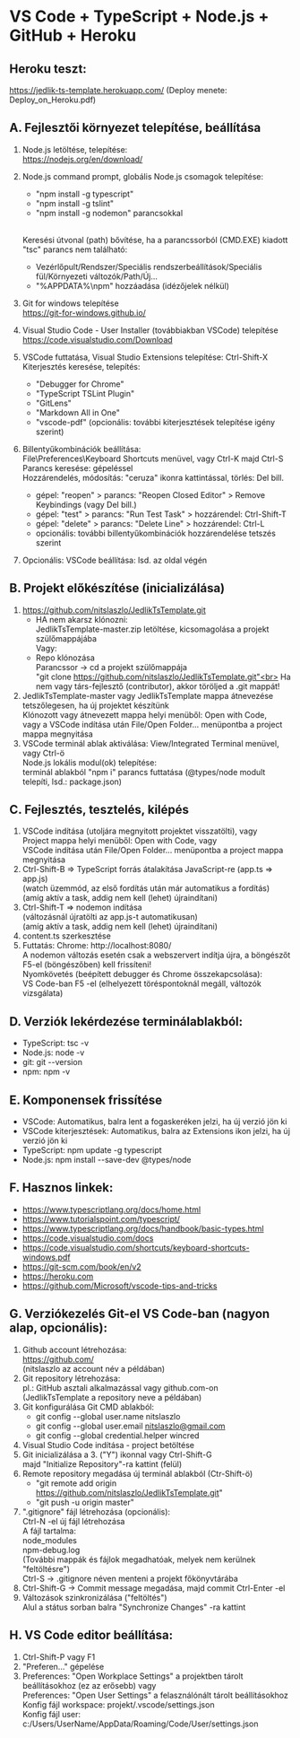 #  VS Code + TypeScript + Node.js + GitHub + Heroku

## Heroku teszt:
https://jedlik-ts-template.herokuapp.com/ (Deploy menete: Deploy_on_Heroku.pdf)

## A.  Fejlesztői környezet telepítése, beállítása
1.  Node.js letöltése, telepítése:<br>
    https://nodejs.org/en/download/
2.  Node.js command prompt, globális Node.js csomagok telepítése:
    - "npm install -g typescript"
    - "npm install -g tslint"
    - "npm install -g nodemon"  parancsokkal<br><br>

    Keresési útvonal (path) bővítése, ha a parancssorból (CMD.EXE) kiadott "tsc" parancs nem található:<br>
      - Vezérlőpult/Rendszer/Speciális rendszerbeállítások/Speciális fül/Környezeti változók/Path/Új...
      - "%APPDATA%\npm" hozzáadása (idézőjelek nélkül)
3.  Git for windows telepítése<br>
    https://git-for-windows.github.io/
4.  Visual Studio Code - User Installer (továbbiakban VSCode) telepítése<br>
    https://code.visualstudio.com/Download
5.  VSCode futtatása, Visual Studio Extensions telepítése: Ctrl-Shift-X<br>
    Kiterjesztés keresése, telepítés:<br>
     - "Debugger for Chrome"
     - "TypeScript TSLint Plugin"
     - "GitLens" 
     - "Markdown All in One"
     - "vscode-pdf" (opcionális: további kiterjesztések telepítése igény szerint)
6. Billentyűkombinációk beállítása: <br>
    File\Preferences\Keyboard Shortcuts menüvel, vagy Ctrl-K majd Ctrl-S<br>
    Parancs keresése: gépeléssel<br>
    Hozzárendelés, módosítás: "ceruza" ikonra kattintással, törlés: Del bill.<br>
    - gépel: "reopen" > parancs: "Reopen Closed Editor" > Remove Keybindings (vagy Del bill.)
    - gépel: "test" > parancs: "Run Test Task" > hozzárendel: Ctrl-Shift-T
    - gépel: "delete" > parancs: "Delete Line" > hozzárendel: Ctrl-L
    - opcionális: további billentyűkombinációk hozzárendelése tetszés szerint
7. Opcionális: VSCode beállítása: lsd. az oldal végén

## B.  Projekt előkészítése (inicializálása)
1.  https://github.com/nitslaszlo/JedlikTsTemplate.git<br>
    - HA nem akarsz klónozni:<br>
      JedlikTsTemplate-master.zip letöltése, kicsomagolása a projekt szülőmappájába<br>
      Vagy:<br>
    - Repo klónozása<br>
      Parancssor  -> cd a projekt szülőmappája<br>
      "git clone https://github.com/nitslaszlo/JedlikTsTemplate.git"<br>
      Ha nem vagy társ-fejlesztő (contributor), akkor töröljed a .git mappát!
2.  JedlikTsTemplate-master vagy JedlikTsTemplate mappa átnevezése tetszőlegesen, ha új projektet készítünk<br>
    Klónozott vagy átnevezett mappa helyi menüből: Open with Code,<br>
    vagy a VSCode indítása után File/Open Folder... menüpontba a project mappa megnyitása<br>
3.  VSCode terminál ablak aktiválása: View/Integrated Terminal menüvel, vagy Ctrl-ö<br>
    Node.js lokális modul(ok) telepítése:<br>
    terminál ablakból "npm i" parancs futtatása (@types/node modult telepíti, lsd.: package.json)

## C.  Fejlesztés, tesztelés, kilépés
1.  VSCode indítása (utoljára megnyitott projektet visszatölti), vagy<br>
    Project mappa helyi menüből: Open with Code, vagy<br>
    VSCode indítása után File/Open Folder... menüpontba a project mappa megnyitása
2.  Ctrl-Shift-B => TypeScript forrás átalakítása JavaScript-re (app.ts => app.js)<br>
    (watch üzemmód, az első fordítás után már automatikus a fordítás)<br>
    (amíg aktív a task, addig nem kell (lehet) újraindítani)
3.  Ctrl-Shift-T => nodemon indítása<br>
    (változásnál újratölti az app.js-t automatikusan)<br>
    (amíg aktív a task, addig nem kell (lehet) újraindítani)
4.  content.ts szerkesztése
5.  Futtatás: Chrome: http://localhost:8080/<br>
    A nodemon változás esetén csak a webszervert indítja újra, a böngészőt F5-el (böngészőben) kell frissíteni!<br>
    Nyomkövetés (beépített debugger és Chrome összekapcsolása):<br>
    VS Code-ban F5 -el (elhelyezett töréspontoknál megáll, változók vizsgálata)


## D. Verziók lekérdezése terminálablakból:
- TypeScript: tsc -v
- Node.js: node -v
- git: git --version
- npm: npm -v

## E. Komponensek frissítése<br>
- VSCode: Automatikus, balra lent a fogaskeréken jelzi, ha új verzió jön ki
- VSCode kiterjesztések: Automatikus, balra az Extensions ikon jelzi, ha új verzió jön ki
- TypeScript: npm update -g typescript
- Node.js: npm install --save-dev @types/node

## F. Hasznos linkek:
- https://www.typescriptlang.org/docs/home.html
- https://www.tutorialspoint.com/typescript/
- https://www.typescriptlang.org/docs/handbook/basic-types.html
- https://code.visualstudio.com/docs
- https://code.visualstudio.com/shortcuts/keyboard-shortcuts-windows.pdf
- https://git-scm.com/book/en/v2
- https://heroku.com
- https://github.com/Microsoft/vscode-tips-and-tricks

## G. Verziókezelés Git-el VS Code-ban (nagyon alap, opcionális):
1. Github account létrehozása:<br>
   https://github.com/<br>
   (nitslaszlo az account név a példában)
2. Git repository létrehozása:<br>
   pl.: GitHub asztali alkalmazással vagy github.com-on<br>
   (JedlikTsTemplate a repository neve a példában)
3. Git konfigurálása Git CMD ablakból:
   - git config --global user.name nitslaszlo
   - git config --global user.email nitslaszlo@gmail.com
   - git config --global credential.helper wincred
4. Visual Studio Code indítása - project betöltése
5. Git inicializálása a 3. ("Y") ikonnal vagy Ctrl-Shift-G<br>
   majd "Initialize Repository"-ra kattint (felül)
6. Remote repository megadása új terminál ablakból (Ctr-Shift-ö)
   - "git remote add origin https://github.com/nitslaszlo/JedlikTsTemplate.git"
   - "git push -u origin master"
7. ".gitignore" fájl létrehozása (opcionális):<br>
   Ctrl-N -el új fájl létrehozása<br>
   A fájl tartalma:<br>
   node_modules<br>
   npm-debug.log<br>
   (További mappák és fájlok megadhatóak, melyek nem kerülnek "feltöltésre")<br>
   Ctrl-S -> .gitignore néven menteni a projekt főkönyvtárába
8. Ctrl-Shift-G -> Commit message megadása, majd commit Ctrl-Enter -el
9. Változások szinkronizálása ("feltöltés")<br>
   Alul a státus sorban balra "Synchronize Changes" -ra kattint

## H. VS Code editor beállítása:
1. Ctrl-Shift-P vagy F1
2. "Preferen..." gépelése
3. Preferences: "Open Workplace Settings" a projektben tárolt beállításokhoz (ez az erősebb) vagy<br>
   Preferences: "Open User Settings" a felasználónált tárolt beállításokhoz<br>
   Konfig fájl workspace: projekt/.vscode/settings.json<br>
   Konfig fájl user: c:/Users/UserName/AppData/Roaming/Code/User/settings.json